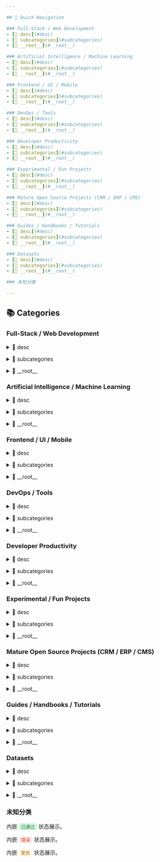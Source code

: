 ```yaml
---

## 🔗 Quick Navigation

### Full-Stack / Web Development
- [📁 desc](#desc)
- [📁 subcategories](#subcategories)
- [📁 __root__](#__root__)

### Artificial Intelligence / Machine Learning
- [📁 desc](#desc)
- [📁 subcategories](#subcategories)
- [📁 __root__](#__root__)

### Frontend / UI / Mobile
- [📁 desc](#desc)
- [📁 subcategories](#subcategories)
- [📁 __root__](#__root__)

### DevOps / Tools
- [📁 desc](#desc)
- [📁 subcategories](#subcategories)
- [📁 __root__](#__root__)

### Developer Productivity
- [📁 desc](#desc)
- [📁 subcategories](#subcategories)
- [📁 __root__](#__root__)

### Experimental / Fun Projects
- [📁 desc](#desc)
- [📁 subcategories](#subcategories)
- [📁 __root__](#__root__)

### Mature Open Source Projects (CRM / ERP / CMS)
- [📁 desc](#desc)
- [📁 subcategories](#subcategories)
- [📁 __root__](#__root__)

### Guides / Handbooks / Tutorials
- [📁 desc](#desc)
- [📁 subcategories](#subcategories)
- [📁 __root__](#__root__)

### Datasets
- [📁 desc](#desc)
- [📁 subcategories](#subcategories)
- [📁 __root__](#__root__)

### 未知分类

---
```


## 📚 Categories

### Full-Stack / Web Development

<a name="desc"></a>
<details>
  <summary>📁 desc</summary>

</details>

<a name="subcategories"></a>
<details>
  <summary>📁 subcategories</summary>

</details>

<a name="__root__"></a>
<details>
  <summary>📁 __root__</summary>

  - [puter](https://github.com/HeyPuter/puter) – 🌐 The Internet OS! Free, Open-Source, and Self-Hostable.
  - [sst](https://github.com/sst/sst) – Build full-stack apps on your own infrastructure.
  - [go-ldap-admin](https://github.com/opsre/go-ldap-admin) – 🌉 基于Go+Vue实现的openLDAP后台管理项目
  - [alist](https://github.com/AlistGo/alist) – 🗂️A file list/WebDAV program that supports multiple storages, powered by Gin and Solidjs. / 一个支持多存储的文件列表/WebDAV程序，使用 Gin 和 Solidjs。
  - [apollo](https://github.com/apolloconfig/apollo) – Apollo is a reliable configuration management system suitable for microservice configuration management scenarios.
  - [whoosh](https://github.com/whoosh-community/whoosh) – Whoosh is a fast, featureful full-text indexing and searching library implemented in pure Python.
  - [BTorrent](https://github.com/DiegoRBaquero/BTorrent) – :globe_with_meridians: Fully-featured WebTorrent Client
  - [webvm](https://github.com/leaningtech/webvm) – Virtual Machine for the Web
</details>


### Artificial Intelligence / Machine Learning

<a name="desc"></a>
<details>
  <summary>📁 desc</summary>

</details>

<a name="subcategories"></a>
<details>
  <summary>📁 subcategories</summary>

</details>

<a name="__root__"></a>
<details>
  <summary>📁 __root__</summary>

  - [BMAD-METHOD](https://github.com/bmadcode/BMAD-METHOD) – Breakthrough Method for Agile Ai Driven Development
  - [taichi](https://github.com/taichi-dev/taichi) – Productive, portable, and performant GPU programming in Python.
  - [evo2](https://github.com/ArcInstitute/evo2) – Genome modeling and design across all domains of life
</details>


### Frontend / UI / Mobile

<a name="desc"></a>
<details>
  <summary>📁 desc</summary>

</details>

<a name="subcategories"></a>
<details>
  <summary>📁 subcategories</summary>

</details>

<a name="__root__"></a>
<details>
  <summary>📁 __root__</summary>

  - [rtf.js](https://github.com/tbluemel/rtf.js) – Render RTF documents in HTML.
  - [fledger](https://github.com/ineiti/fledger) – Fair Fun Fast Ledger in the browser - starting with the network using WebRTC data.
  - [makepad](https://github.com/makepad/makepad) – Makepad is a creative software development platform for Rust that compiles to wasm/webGL, osx/metal, windows/dx11 linux/opengl
  - [WinToast](https://github.com/mohabouje/WinToast) – WinToast is a lightly library written in C++ which brings a complete integration of the modern toast notifications of Windows 8 & Windows 10.  Toast notifications allows your app to inform the users about relevant information and timely events that they should see and take action upon inside your app, such as a new instant message, a new friend request, breaking news, or a calendar event.
  - [pinball](https://github.com/flutter/pinball) – Google I/O 2022 Pinball game built with Flutter and Firebase
  - [mammoth.js](https://github.com/mwilliamson/mammoth.js) – Convert Word documents (.docx files) to HTML
  - [flutter_math](https://github.com/simpleclub/flutter_math) – Fork of flutter_math addressing compatibility problems while flutter_math is not being maintained.
  - [EasySpider](https://github.com/NaiboWang/EasySpider) – A visual no-code/code-free web crawler/spider易采集：一个可视化浏览器自动化测试/数据采集/爬虫软件，可以无代码图形化的设计和执行爬虫任务。别名：ServiceWrapper面向Web应用的智能化服务封装系统。
  - [three_js](https://github.com/Knightro63/three_js) – A dart conversion of three.js.
  - [tray-item-rs](https://github.com/olback/tray-item-rs) – Multi-platform Tray Indicator
  - [slint_multi_window](https://github.com/planet0104/slint_multi_window) – Slint多窗口+Tray Icon+窗口间通信
  - [simpread](https://github.com/Kenshin/simpread) – 简悦 ( SimpRead ) - 让你瞬间进入沉浸式阅读的扩展
  - [screenshot-to-code](https://github.com/abi/screenshot-to-code) – Drop in a screenshot and convert it to clean code (HTML/Tailwind/React/Vue)
  - [rinf](https://github.com/cunarist/rinf) – Rust for native business logic, Flutter for flexible and beautiful GUI
  - [win12](https://github.com/tjy-gitnub/win12) – Windows 12 网页版，在线体验 点击下面的链接在线体验
  - [Screenshot](https://github.com/wanttobeno/Screenshot) – 仿QQ截图，C++实现的截图软件Demo
  - [spotube](https://github.com/KRTirtho/spotube) – 🎧 Open source music client! Available for both desktop & mobile!
  - [Setonix](https://github.com/LinwoodDev/Setonix) – 🃏 Powerful, customizable, cross-platform, opensource table sandbox game
  - [Babylon.js](https://github.com/BabylonJS/Babylon.js) – Babylon.js is a powerful, beautiful, simple, and open game and rendering engine packed into a friendly JavaScript framework.
  - [media-kit](https://github.com/media-kit/media-kit) – A cross-platform video player & audio player for Flutter & Dart.
  - [pyglet](https://github.com/pyglet/pyglet) – pyglet is a cross-platform windowing and multimedia library for Python, for developing games and other visually rich applications.
  - [Wallpaper](https://github.com/NoisyWinds/Wallpaper) – html5/c++实现桌面动态壁纸 (可hover交互 )  Make wallpaper with html，like Wallpaper Engine in steam
  - [qr_code_vision](https://github.com/alesdi/qr_code_vision) – High-level and low-level functions to extract QR code data from an image for AR applications in Flutter
  - [flameshot](https://github.com/flameshot-org/flameshot) – Powerful yet simple to use screenshot software :desktop_computer: :camera_flash:
  - [guiscrcpy](https://github.com/srevinsaju/guiscrcpy) – A full fledged GUI integration for the award winning open-source android screen mirroring system -- scrcpy located on https://github.com/genymobile/scrcpy/ by @rom1v
  - [visual_console](https://github.com/oloshe/visual_console) – A Visual Console inspired by VConsole.
  - [pyscript](https://github.com/pyscript/pyscript) – PyScript is an open source platform for Python in the browser. Try PyScript: https://pyscript.com  Examples: https://tinyurl.com/pyscript-examples  Community: https://discord.gg/HxvBtukrg2
  - [json_viewer](https://github.com/fastcode555/json_viewer) – 一个优雅的Flutter JSON查看器，支持数据展开/折叠、样式自定义，让JSON数据展示变得简单而美观。
  - [rustdesk](https://github.com/rustdesk/rustdesk) – An open-source remote desktop application designed for self-hosting, as an alternative to TeamViewer.
  - [painter](https://github.com/EP-u-NW/painter) – A simple flutter widget to paint with your fingers
  - [skia](https://github.com/google/skia) – Skia is a complete 2D graphic library for drawing Text, Geometries, and Images.
  - [screen_capturer](https://github.com/leanflutter/screen_capturer) – This plugin allows Flutter desktop apps to capture screenshots.
  - [tauri](https://github.com/tauri-apps/tauri) – Build smaller, faster, and more secure desktop and mobile applications with a web frontend.
  - [just_audio](https://github.com/ryanheise/just_audio) – Audio Player
  - [github-profile-trophy](https://github.com/ryo-ma/github-profile-trophy) – 🏆 Add dynamically generated GitHub Stat Trophies  on your readme
  - [awtk](https://github.com/zlgopen/awtk) – AWTK = Toolkit AnyWhere(a cross-platform embedded GUI)
  - [blurhash](https://github.com/woltapp/blurhash) – A very compact representation of a placeholder for an image.
  - [flowchart.js](https://github.com/adrai/flowchart.js) – Draws simple SVG flow chart diagrams from textual representation of the diagram
  - [flokk](https://github.com/gskinnerTeam/flokk) – A fresh and modern Google Contacts manager that integrates with GitHub and Twitter.
  - [x-spreadsheet](https://github.com/myliang/x-spreadsheet) – The project has been migrated to @wolf-table/table https://github.com/wolf-table/table
  - [vap](https://github.com/Tencent/vap) – VAP是企鹅电竞开发，用于播放特效动画的实现方案。具有高压缩率、硬件解码等优点。同时支持 iOS,Android,Web 平台。
  - [gsy_flutter_demo](https://github.com/CarGuo/gsy_flutter_demo) – Flutter 不同于 GSYGithubAppFlutter 完整项目，本项目将逐步完善各种 Flutter 独立例子，方便新手学习上手和小问题方案解决。  目前开始逐步补全完善，主要提供一些有用或者有趣的例子，如果你也有好例子，欢迎提交 PR 。
  - [rsted](https://github.com/anru/rsted) – [UNMAINTAINED] Online reStructuredText editor
  - [livecode](https://github.com/livecode/livecode) – LiveCode cross-platform development environment (engine)
  - [record](https://github.com/llfbandit/record) – Audio recorder from microphone to a given file path. No external dependencies, MediaRecorder is used for Android an AVAudioRecorder for iOS.
  - [hugo-preview-obsidian](https://github.com/fzdwx/hugo-preview-obsidian) – :superhero: Hugo preview in obsidian
  - [pdfrx](https://github.com/espresso3389/pdfrx) – pdfrx is yet another PDF viewer implementation that built on the top of PDFium. The plugin currently supports Android, iOS, Windows, macOS, Linux, and Web.
  - [clash-verge-rev](https://github.com/clash-verge-rev/clash-verge-rev) – A modern GUI client based on Tauri, designed to run in Windows, macOS and Linux for tailored proxy experience
  - [awesome-flutter](https://github.com/Solido/awesome-flutter) – An awesome list that curates the best Flutter libraries, tools, tutorials, articles and more.
  - [arcore-android-sdk](https://github.com/google-ar/arcore-android-sdk) – ARCore SDK for Android Studio
  - [L2dPetForMac](https://github.com/LikeNeko/L2dPetForMac) – 基于electronjs的live2d桌宠项目，想在mac上养一只live2d宠物的话可以fork下来学习一下。这个项目是比较适合学习live2d的sdk与electron的一个项目。
  - [win32_gui](https://github.com/gmpassos/win32_gui) – Win32 API GUI in Object-Oriented style with some helpers. Uses package `win32` and `dart:ffi`.
</details>


### DevOps / Tools

<a name="desc"></a>
<details>
  <summary>📁 desc</summary>

</details>

<a name="subcategories"></a>
<details>
  <summary>📁 subcategories</summary>

</details>

<a name="__root__"></a>
<details>
  <summary>📁 __root__</summary>

  - [baiduyun](https://github.com/syhyz1990/baiduyun) – 油猴脚本 - 一个免费开源的网盘下载助手
  - [traefik](https://github.com/traefik/traefik) – The Cloud Native Application Proxy
  - [gpu.cpp](https://github.com/AnswerDotAI/gpu.cpp) – A lightweight library for portable low-level GPU computation using WebGPU.
  - [burst](https://github.com/fzdwx/burst) – Expose ports to the server quickly
  - [sentry](https://github.com/getsentry/sentry) – Developer-first error tracking and performance monitoring
  - [uv](https://github.com/astral-sh/uv) – An extremely fast Python package and project manager, written in Rust.
  - [github1s](https://github.com/conwnet/github1s) – One second to read GitHub code with VS Code.
  - [mediamtx](https://github.com/bluenviron/mediamtx) – Ready-to-use SRT / WebRTC / RTSP / RTMP / LL-HLS media server and media proxy that allows to read, publish, proxy, record and playback video and audio streams.
  - [inotify-rs](https://github.com/hannobraun/inotify-rs) – Idiomatic inotify wrapper for the Rust programming language
  - [rewind](https://github.com/mcmah309/rewind) – rewind is a logging tool that enables you to record any data, with full customization of what is captured and the appearance of your logs at every logging level.
  - [run-on-arch-action](https://github.com/uraimo/run-on-arch-action) – A Github Action that executes jobs/commands on non-x86 cpu architectures (ARMv6, ARMv7, aarch64, s390x, ppc64le, riscv64) via QEMU
  - [worker_manager](https://github.com/dsrenesanse/worker_manager) – Effective cpu intensive function scheduling across isolates, true canceling capability
  - [tabula-java](https://github.com/tabulapdf/tabula-java) – Extract tables from PDF files
  - [nvml-wrapper](https://github.com/rust-nvml/nvml-wrapper) – Safe Rust wrapper for the NVIDIA Management Library
  - [act](https://github.com/nektos/act) – Run your GitHub Actions locally 🚀
  - [FGOAssetsModifyTool](https://github.com/hexstr/FGOAssetsModifyTool) – Fate/GO资源解密工具
  - [OpenGFW](https://github.com/apernet/OpenGFW) – OpenGFW is a flexible, easy-to-use, open source implementation of GFW (Great Firewall of China) on Linux
  - [raddebugger](https://github.com/EpicGamesExt/raddebugger) – A native, user-mode, multi-process, graphical debugger.
  - [tiger](https://github.com/agersant/tiger) – Tiger is a visual tool to author game spritesheets and their metadata.
  - [all-in-one](https://github.com/nextcloud/all-in-one) – 📦 The official Nextcloud installation method. Provides easy deployment and maintenance with most features included in this one Nextcloud instance.
  - [java-diff-utils](https://github.com/java-diff-utils/java-diff-utils) – Diff Utils library is an OpenSource library for performing the comparison / diff operations between texts or some kind of data: computing diffs, applying patches, generating unified diffs or parsing them, generating diff output for easy future displaying (like side-by-side view) and so on.
  - [kata-containers](https://github.com/kata-containers/kata-containers) – Kata Containers is an open source project and community working to build a standard implementation of lightweight Virtual Machines (VMs) that feel and perform like containers, but provide the workload isolation and security advantages of VMs. https://katacontainers.io/
  - [container](https://github.com/apple/container) – A tool for creating and running Linux containers using lightweight virtual machines on a Mac. It is written in Swift, and optimized for Apple silicon.
  - [netbird](https://github.com/netbirdio/netbird) – Connect your devices into a secure WireGuard®-based overlay network with SSO, MFA and granular access controls.
  - [clipboard-win](https://github.com/DoumanAsh/clipboard-win) – Rust win clipboard utilities
  - [v2rayN](https://github.com/2dust/v2rayN) – A GUI client for Windows, Linux and macOS, support Xray and sing-box and others
  - [dirscan](https://github.com/orf/dirscan) – A high performance tool for summarizing large directories or drives
  - [minio-rs](https://github.com/ulagbulag/minio-rs) – MinIO Rust SDK for Amazon S3 Compatible Cloud Storage
  - [FileCentipede](https://github.com/filecxx/FileCentipede) – Cross-platform internet upload/download manager for HTTP(S), FTP(S), SSH, magnet-link, BitTorrent, m3u8, ed2k, and online videos.  WebDAV client, FTP client, SSH client.
  - [grype](https://github.com/anchore/grype) – A vulnerability scanner for container images and filesystems
  - [dapr](https://github.com/dapr/dapr) – Dapr is a portable runtime for building distributed applications across cloud and edge, combining event-driven architecture with workflow orchestration.
  - [frp](https://github.com/fatedier/frp) – A fast reverse proxy to help you expose a local server behind a NAT or firewall to the internet.
  - [winreg-rs](https://github.com/gentoo90/winreg-rs) – Rust bindings to MS Windows Registry API
  - [RustScan](https://github.com/bee-san/RustScan) – 🤖 The Modern Port Scanner 🤖
  - [wslg](https://github.com/microsoft/wslg) – Enabling the Windows Subsystem for Linux to include support for Wayland and X server related scenarios
  - [ArchiveBox](https://github.com/ArchiveBox/ArchiveBox) – 🗃 Open source self-hosted web archiving. Takes URLs/browser history/bookmarks/Pocket/Pinboard/etc., saves HTML, JS, PDFs, media, and more...
  - [restic](https://github.com/restic/restic) – Fast, secure, efficient backup program
  - [backup](https://github.com/backup/backup) – Easy full stack backup operations on UNIX-like systems.
  - [rusty-s3](https://github.com/paolobarbolini/rusty-s3) – Simple pure Rust AWS S3 Client following a Sans-IO approach
  - [XmlDiff](https://github.com/acforu/XmlDiff) – xml diff tool based on data instead of text
  - [DMFO](https://github.com/lcnittl/DMFO) – Diff and Merge for Office
  - [vcpkg](https://github.com/microsoft/vcpkg) – C++ Library Manager for Windows, Linux, and MacOS
  - [diff-pdf](https://github.com/vslavik/diff-pdf) – A simple tool for visually comparing two PDF files
  - [clap](https://github.com/clap-rs/clap) – A full featured, fast Command Line Argument Parser for Rust
  - [Auto_Bangumi](https://github.com/EstrellaXD/Auto_Bangumi) – AutoBangumi - 全自动追番工具
  - [volatility](https://github.com/volatilityfoundation/volatility) – An advanced memory forensics framework
  - [NoScreenCap](https://github.com/ysc3839/NoScreenCap) – Disable screen capture for any window in Windows.
  - [AntiScreenshot](https://github.com/uniminio/AntiScreenshot) – 基于Detours开发的Hook程序，用于禁止屏幕截图
  - [EverythingToolbar](https://github.com/srwi/EverythingToolbar) – Everything integration for the Windows taskbar.
  - [dperf](https://github.com/baidu/dperf) – dperf is a 100Gbps network load tester.
  - [dlna-python](https://github.com/suconghou/dlna-python) – simple dlna client & server in pure python
  - [gogs](https://github.com/gogs/gogs) – Gogs is a painless self-hosted Git service
  - [codex](https://github.com/openai/codex) – Lightweight coding agent that runs in your terminal
  - [docker-baseimage-kasmvnc](https://github.com/linuxserver/docker-baseimage-kasmvnc) – Base Images for remote web based Linux desktops using KasmVNC for many popular distros.
  - [rclone](https://github.com/rclone/rclone) – "rsync for cloud storage" - Google Drive, S3, Dropbox, Backblaze B2, One Drive, Swift, Hubic, Wasabi, Google Cloud Storage, Azure Blob, Azure Files, Yandex Files
  - [bloop](https://github.com/BloopAI/bloop) – bloop is a fast code search engine written in Rust.
  - [SingleFile](https://github.com/gildas-lormeau/SingleFile) – Web Extension for saving a faithful copy of a complete web page in a single HTML file
  - [ripgrep](https://github.com/BurntSushi/ripgrep) – ripgrep recursively searches directories for a regex pattern while respecting your gitignore
  - [emerge](https://github.com/glato/emerge) – Emerge is a browser-based interactive codebase and dependency visualization tool for many different programming languages. It supports some basic code quality and graph metrics and provides a simple and intuitive way to explore and analyze a codebase by using graph structures.
  - [notify](https://github.com/notify-rs/notify) – 🔭 Cross-platform filesystem notification library for Rust.
  - [pdfplumber](https://github.com/jsvine/pdfplumber) – Plumb a PDF for detailed information about each char, rectangle, line, et cetera — and easily extract text and tables.
  - [ripgrep-all](https://github.com/phiresky/ripgrep-all) – rga: ripgrep, but also search in PDFs, E-Books, Office documents, zip, tar.gz, etc.
  - [pdfium-render](https://github.com/ajrcarey/pdfium-render) – A high-level idiomatic Rust wrapper around Pdfium, the C++ PDF library used by the Google Chromium project.
  - [pkgx](https://github.com/pkgxdev/pkgx) – Run Anything
  - [bingrep](https://github.com/m4b/bingrep) – like ~~grep~~ UBER, but for binaries
  - [infer](https://github.com/bojand/infer) – Small crate to infer file and MIME type by checking the magic number signature
  - [carbonyl](https://github.com/fathyb/carbonyl) – Chromium running inside your terminal
  - [pelican](https://github.com/getpelican/pelican) – Static site generator that supports Markdown and reST syntax. Powered by Python.
  - [downkyi](https://github.com/leiurayer/downkyi) – 哔哩下载姬downkyi，哔哩哔哩网站视频下载工具，支持批量下载，支持8K、HDR、杜比视界，提供工具箱（音视频提取、去水印等）。
  - [ghz](https://github.com/bojand/ghz) – Simple gRPC benchmarking and load testing tool
  - [bloomrpc](https://github.com/bloomrpc/bloomrpc) – Former GUI client for gRPC services. No longer maintained.
  - [napi-rs](https://github.com/napi-rs/napi-rs) – A framework for building compiled Node.js add-ons in Rust via Node-API
  - [rust-vfs](https://github.com/manuel-woelker/rust-vfs) – A virtual filesystem for Rust
  - [pkg](https://github.com/vercel/pkg) – Package your Node.js project into an executable
  - [pyfilesystem2](https://github.com/PyFilesystem/pyfilesystem2) – Python's Filesystem abstraction layer
  - [Bottles](https://github.com/bottlesdevs/Bottles) – Run Windows software and games on Linux
  - [imgkit](https://github.com/jarrekk/imgkit) – 🌁 Wkhtmltoimage python wrapper to convert HTML to image
  - [cilium](https://github.com/cilium/cilium) – eBPF-based Networking, Security, and Observability
  - [minio](https://github.com/minio/minio) – MinIO is a high-performance, S3 compatible object store, open sourced under GNU AGPLv3 license.
  - [delta](https://github.com/dandavison/delta) – A syntax-highlighting pager for git, diff, grep, and blame output
  - [aliyundrive-webdav](https://github.com/messense/aliyundrive-webdav) – 阿里云盘 WebDAV 服务
  - [ImHex](https://github.com/WerWolv/ImHex) – 🔍 A Hex Editor for Reverse Engineers, Programmers and people who value their retinas when working at 3 AM.
  - [github-repo-stats](https://github.com/jgehrcke/github-repo-stats) – GitHub Action for advanced repository traffic analysis and reporting
  - [age](https://github.com/FiloSottile/age) – A simple, modern and secure encryption tool (and Go library) with small explicit keys, no config options, and UNIX-style composability.
  - [qtAutoUpdateApp](https://github.com/duolabmeng6/qtAutoUpdateApp) – Automatically update the framework of pinstaller application in qt python automatic update software
  - [pyinstaller](https://github.com/pyinstaller/pyinstaller) – Freeze (package) Python programs into stand-alone executables
  - [squirrel-flutter](https://github.com/anaisbetts/squirrel-flutter) – Build installers for your Flutter applications with Squirrel
  - [insomnia](https://github.com/Kong/insomnia) – The open-source, cross-platform API client for GraphQL, REST, WebSockets, SSE and gRPC. With Cloud, Local and Git storage.
  - [reFlutter](https://github.com/Impact-I/reFlutter) – Flutter Reverse Engineering Framework
  - [spacedrive](https://github.com/spacedriveapp/spacedrive) – Spacedrive is an open source cross-platform file explorer, powered by a virtual distributed filesystem written in Rust.
  - [xg2xg](https://github.com/jhuangtw/xg2xg) – by ex-googlers, for ex-googlers - a lookup table of similar tech & services
  - [vscodium](https://github.com/VSCodium/vscodium) – binary releases of VS Code without MS branding/telemetry/licensing
  - [containerd](https://github.com/containerd/containerd) – An open and reliable container runtime
  - [shadowsocks-rust](https://github.com/shadowsocks/shadowsocks-rust) – A Rust port of shadowsocks
  - [opencost](https://github.com/opencost/opencost) – Cost monitoring for Kubernetes workloads and cloud costs
  - [infracost](https://github.com/infracost/infracost) – Cloud cost estimates for Terraform in pull requests💰📉 Shift FinOps Left!
  - [openops](https://github.com/openops-cloud/openops) – The batteries-included, No-Code FinOps automation platform, with the AI you trust.
  - [searxng](https://github.com/searxng/searxng) – SearXNG is a free internet metasearch engine which aggregates results from various search services and databases. Users are neither tracked nor profiled.
  - [Search-Engines-Scraper](https://github.com/tasos-py/Search-Engines-Scraper) – Search google, bing, yahoo, and other search engines with python
  - [xpipe](https://github.com/xpipe-io/xpipe) – Access your entire server infrastructure from your local desktop
  - [mitmproxy_rs](https://github.com/mitmproxy/mitmproxy_rs) – The Rust bits in mitmproxy. 🦀
  - [playwright-python](https://github.com/microsoft/playwright-python) – Python version of the Playwright testing and automation library.
  - [playwright](https://github.com/microsoft/playwright) – Playwright is a framework for Web Testing and Automation. It allows testing Chromium, Firefox and WebKit with a single API.
  - [karate](https://github.com/karatelabs/karate) – Test Automation Made Simple
  - [atom](https://github.com/atom/atom) – :atom: The hackable text editor
  - [brotli](https://github.com/google/brotli) – Brotli compression format
  - [k6](https://github.com/grafana/k6) – A modern load testing tool, using Go and JavaScript
  - [q5Go](https://github.com/bernds/q5Go) – A tool for Go players: SGF editor, analysis tool, game database and pattern search tool, IGS client
  - [RedisFish](https://github.com/hunter-ji/RedisFish) – 🌈A convenient, cross-platform, and content-focused redis GUI client. Maybe you will like it.
  - [gitea](https://github.com/go-gitea/gitea) – Git with a cup of tea! Painless self-hosted all-in-one software development service, including Git hosting, code review, team collaboration, package registry and CI/CD
  - [gitignore](https://github.com/github/gitignore) – A collection of useful .gitignore templates
  - [cli](https://github.com/httpie/cli) – 🥧 HTTPie CLI  — modern, user-friendly command-line HTTP client for the API era. JSON support, colors, sessions, downloads, plugins & more.
  - [openapi-generator](https://github.com/OpenAPITools/openapi-generator) – OpenAPI Generator allows generation of API client libraries (SDK generation), server stubs, documentation and configuration automatically given an OpenAPI Spec (v2, v3)
  - [docker-dlib](https://github.com/cameronmaske/docker-dlib) – Docker container with python 2.7 and dlib (python)
  - [PDFPatcher](https://github.com/wmjordan/PDFPatcher) – PDF补丁丁——PDF工具箱，可以编辑书签、剪裁旋转页面、解除限制、提取或合并文档，探查文档结构，提取图片、转成图片等等
  - [tabby](https://github.com/Eugeny/tabby) – A terminal for a more modern age
  - [go-docker](https://github.com/pibigstar/go-docker) – 用go写一个docker
  - [automate-home](https://github.com/majamassarini/automate-home) – Yet another python home automation (iot) project. Because a smart light is more than just on or off.
  - [mitmproxy](https://github.com/mitmproxy/mitmproxy) – An interactive TLS-capable intercepting HTTP proxy for penetration testers and software developers.
  - [winutils](https://github.com/steveloughran/winutils) – Windows binaries for Hadoop versions (built from the git commit ID used for the ASF relase)
  - [bashplotlib](https://github.com/glamp/bashplotlib) – plotting in the terminal
  - [keyboard](https://github.com/boppreh/keyboard) – Hook and simulate global keyboard events on Windows and Linux.
  - [mouse](https://github.com/boppreh/mouse) – Hook and simulate global mouse events in pure Python
  - [gitbutler](https://github.com/gitbutlerapp/gitbutler) – The GitButler version control client, backed by Git, powered by Tauri/Rust/Svelte
  - [mika](https://github.com/fzdwx/mika) – Extract text from files
  - [create-dmg](https://github.com/create-dmg/create-dmg) – A shell script to build fancy DMGs
  - [HttpRunnerManager](https://github.com/httprunner/HttpRunnerManager) – 基于 HttpRunner 的 Web 测试平台，已停止维护。
  - [api_automation_test](https://github.com/githublitao/api_automation_test) – 接口自动化测试平台（老平台移步master_old分支）
  - [reviewboard](https://github.com/reviewboard/reviewboard) – An extensible and friendly code review tool for projects and companies of all sizes.
  - [deepops](https://github.com/deepops-ai/deepops) – Observe any stack, any service and any data,  using any UI components you prefer, never missing any X factors and resolve them before they become real problems.
  - [watchdog](https://github.com/gorakhargosh/watchdog) – Python library and shell utilities to monitor filesystem events.
  - [koro1FileHeader](https://github.com/OBKoro1/koro1FileHeader) – VSCode插件：自动生成，自动更新VSCode文件头部注释, 自动生成函数注释并支持提取函数参数，支持所有主流语言，文档齐全，使用简单，配置灵活方便，持续维护多年。
  - [graphviz](https://github.com/xflr6/graphviz) – Simple Python interface for Graphviz
  - [pycallgraph](https://github.com/gak/pycallgraph) – pycallgraph is a Python module that creates call graphs for Python programs.
  - [cx_Freeze](https://github.com/marcelotduarte/cx_Freeze) – Creates standalone executables from Python scripts with the same performance as the original script. It is cross-platform and should work on any platform that Python runs on.
  - [pytest](https://github.com/pytest-dev/pytest) – The pytest framework makes it easy to write small tests, yet scales to support complex functional testing
  - [github-readme-stats](https://github.com/anuraghazra/github-readme-stats) – :zap: Dynamically generated stats for your github readmes
  - [nightingale](https://github.com/ccfos/nightingale) – Nightingale for monitoring and alerting, just as Grafana for visualization.
  - [ann-benchmarks](https://github.com/erikbern/ann-benchmarks) – Benchmarks of approximate nearest neighbor libraries in Python
  - [howdoi](https://github.com/gleitz/howdoi) – instant coding answers via the command line
  - [gopeed-extension-baiduwp](https://github.com/monkeyWie/gopeed-extension-baiduwp) – Gopeed 百度网盘下载扩展。
  - [web-check](https://github.com/Lissy93/web-check) – 🕵️‍♂️ All-in-one OSINT tool for analysing any website
  - [peanut.dart](https://github.com/kevmoo/peanut.dart) – Easily build and deploy your Dart web app to GitHub pages
  - [kyanos](https://github.com/hengyoush/kyanos) – Kyanos is a networking analysis tool using eBPF. It can visualize the time packets spend in the kernel, capture requests/responses, makes troubleshooting more efficient.
  - [qemu](https://github.com/qemu/qemu) – Official QEMU mirror. Please see https://www.qemu.org/contribute/ for how to submit changes to QEMU. Pull Requests are ignored. Please only use release tarballs from the QEMU website.
  - [windows](https://github.com/dockur/windows) – Windows inside a Docker container.
  - [hyperlight](https://github.com/hyperlight-dev/hyperlight) – Hyperlight is a lightweight Virtual Machine Manager (VMM) designed to be embedded within applications. It enables safe execution of untrusted code within micro virtual machines with very low latency and minimal overhead.
  - [BqLog](https://github.com/Tencent/BqLog) – Maybe the world's fastest logging library, originating from the client of the top mobile game Honor of Kings, is lightweight, works on PC, mobile, and servers, supports C#, Java, and C++, and is well adapted to Unity and Unreal engines. 可能是全球最快的日志库，源自最成功的手游之一《王者荣耀》客户端，轻量级，适用于PC、移动设备和服务器，支持C#、Java、C++，并对Unity、Unreal引擎做了良好适配。
  - [nifi](https://github.com/apache/nifi) – Apache NiFi
  - [Pake](https://github.com/tw93/Pake) – 🤱🏻 Turn any webpage into a desktop app with Rust.  🤱🏻 利用 Rust 轻松构建轻量级多端桌面应用
</details>


### Developer Productivity

<a name="desc"></a>
<details>
  <summary>📁 desc</summary>

</details>

<a name="subcategories"></a>
<details>
  <summary>📁 subcategories</summary>

</details>

<a name="__root__"></a>
<details>
  <summary>📁 __root__</summary>

  - [helix](https://github.com/helix-editor/helix) – A post-modern modal text editor.
  - [apidash](https://github.com/foss42/apidash) – API Dash is a beautiful AI-powered open-source cross-platform (Desktop & Mobile) API Client built using Flutter which can help you easily create & customize your HTTP & GraphQL API requests, visually inspect responses and generate API integration code. A lightweight alternative to postman/insomnia.
  - [it-tools](https://github.com/CorentinTh/it-tools) – Collection of handy online tools for developers, with great UX.
  - [font-toolkit](https://github.com/alibaba/font-toolkit) – A Rust 🦀️ font loading, positioning and rendering toolkit
  - [dartbook](https://github.com/lindeer/dartbook) – A dart implementation of gitbook
  - [zed](https://github.com/zed-industries/zed) – Code at the speed of thought – Zed is a high-performance, multiplayer code editor from the creators of Atom and Tree-sitter.
  - [diff.rs](https://github.com/utkarshkukreti/diff.rs) – An LCS based slice and string diffing implementation.
  - [y-crdt](https://github.com/y-crdt/y-crdt) – Rust port of Yjs
  - [memory_profiler](https://github.com/pythonprofilers/memory_profiler) – Monitor Memory usage of Python code
  - [pandoc](https://github.com/jgm/pandoc) – Universal markup converter
  - [pypdf](https://github.com/py-pdf/pypdf) – A pure-python PDF library capable of splitting, merging, cropping, and transforming the pages of PDF files
  - [SimpleOfficeReader](https://github.com/mayswind/SimpleOfficeReader) – A simple office file reader can extract content and summary information from .doc,.docx,.ppt,.pptx files without Microsoft Office or interop.
  - [d2](https://github.com/terrastruct/d2) – D2 is a modern diagram scripting language that turns text to diagrams.
  - [kanal](https://github.com/fereidani/kanal) – The fast sync and async channel that Rust deserves
  - [wasm](https://github.com/dart-archive/wasm) – Utilities for loading and running WASM modules from Dart code
  - [lsbasi](https://github.com/rspivak/lsbasi) – Let's Build A Simple Interpreter
  - [brat](https://github.com/nlplab/brat) – brat rapid annotation tool (brat) - for all your textual annotation needs
  - [liteide](https://github.com/visualfc/liteide) – LiteIDE is a simple, open source, cross-platform Go IDE.
  - [Wechatsync](https://github.com/wechatsync/Wechatsync) – 一键同步文章到多个内容平台，支持今日头条、WordPress、知乎、简书、掘金、CSDN、typecho各大平台，一次发布，多平台同步发布。解放个人生产力
  - [goreportcard](https://github.com/gojp/goreportcard) – A report card for your Go application
  - [dio_http](https://github.com/dart-tools/dio_http) – A powerful Http client for Dart, which supports Interceptors, FormData, Request Cancellation, File Downloading, Timeout etc.
  - [markdown2pdf](https://github.com/theiskaa/markdown2pdf) – Convert markdown to pdf (a md to pdf transpiler)
  - [docx-rs](https://github.com/bokuweb/docx-rs) – :memo:  A .docx file writer with Rust/WebAssembly.
  - [comrak](https://github.com/kivikakk/comrak) – CommonMark + GFM compatible Markdown parser and renderer
  - [rustlings](https://github.com/rust-lang/rustlings) – :crab: Small exercises to get you used to reading and writing Rust code!
  - [heartrate](https://github.com/alexmojaki/heartrate) – Simple real time visualisation of the execution of a Python program.
  - [pycasbin](https://github.com/casbin/pycasbin) – An authorization library that supports access control models like ACL, RBAC, ABAC in Python
  - [autocomplete](https://github.com/withfig/autocomplete) – IDE-style autocomplete for your existing terminal & shell
  - [Gooey](https://github.com/chriskiehl/Gooey) – Turn (almost) any Python command line program into a full GUI application with one line
  - [flutter-in-action](https://github.com/flutterchina/flutter-in-action) – 《Flutter实战》书稿。第二版书稿已上传，请移步新Repo。
  - [ohmyzsh](https://github.com/ohmyzsh/ohmyzsh) – 🙃   A delightful community-driven (with 2,400+ contributors) framework for managing your zsh configuration. Includes 300+ optional plugins (rails, git, macOS, hub, docker, homebrew, node, php, python, etc), 140+ themes to spice up your morning, and an auto-update tool that makes it easy to keep up with the latest updates from the community.
  - [ruff](https://github.com/astral-sh/ruff) – An extremely fast Python linter and code formatter, written in Rust.
</details>


### Experimental / Fun Projects

<a name="desc"></a>
<details>
  <summary>📁 desc</summary>

</details>

<a name="subcategories"></a>
<details>
  <summary>📁 subcategories</summary>

</details>

<a name="__root__"></a>
<details>
  <summary>📁 __root__</summary>

  - [thanos_snap_effect](https://github.com/ArkhipenkaPiotr/thanos_snap_effect) – No description.
  - [Digital](https://github.com/hneemann/Digital) – A digital logic designer and circuit simulator.
  - [pokered](https://github.com/pret/pokered) – Disassembly of Pokémon Red/Blue
  - [macros](https://github.com/millsteed/macros) – Experiments with upcoming Dart macros
  - [upiano](https://github.com/eliasdorneles/upiano) – A Piano in your terminal
  - [geometrize](https://github.com/Tw1ddle/geometrize) – :white_square_button: Geometrize is a desktop app that geometrizes images into geometric primitives
  - [jumpy](https://github.com/fishfolk/jumpy) – Tactical 2D shooter in fishy pixels style. Made with Rust-lang 🦀 and Bevy 🪶
  - [veloren](https://github.com/veloren/veloren) – [mirror of https://gitlab.com/veloren/veloren] An open world, open source voxel RPG inspired by Dwarf Fortress and Cube World. This repository is a mirror. Please submit all PRs and issues on our GitLab page.
  - [crispy-doom](https://github.com/fabiangreffrath/crispy-doom) – Crispy Doom is a limit-removing enhanced-resolution Doom source port based on Chocolate Doom.
  - [chocolate-doom](https://github.com/chocolate-doom/chocolate-doom) – Chocolate Doom is a Doom source port that is minimalist and historically accurate.
  - [SimpleNES](https://github.com/amhndu/SimpleNES) – An NES emulator in C++
  - [2048](https://github.com/anuranBarman/2048) – Famous 2048 Game in Flutter
  - [bookfx](https://github.com/lixp185/bookfx) – 模拟书籍翻页效果
  - [snk](https://github.com/Platane/snk) – 🟩⬜ Generates a snake game from a github user contributions graph and output a screen capture as animated svg or gif
  - [holobooth](https://github.com/flutter/holobooth) – Jump into a new reality to bring Dash and Sparky to life!
  - [HiveWE](https://github.com/stijnherfst/HiveWE) – A Warcraft III world editor.
  - [china-ex](https://github.com/itorr/china-ex) – 🇨🇳「中国制霸生成器」中国三十四省份制霸标记工具
  - [relationship](https://github.com/mumuy/relationship) – 中国亲戚关系计算器 - 家庭称谓/亲戚称呼/称呼计算/辈分计算/亲戚关系算法/親戚稱呼計算機_Chinese kinship system.
  - [HelloGitHub](https://github.com/521xueweihan/HelloGitHub) – :octocat: 分享 GitHub 上有趣、入门级的开源项目。Share interesting, entry-level open source projects on GitHub.
  - [carbon-lang](https://github.com/carbon-language/carbon-lang) – Carbon Language's main repository: documents, design, implementation, and related tools. (NOTE: Carbon Language is experimental; see README)
  - [bevy](https://github.com/bevyengine/bevy) – A refreshingly simple data-driven game engine built in Rust
  - [rhubarb-lip-sync](https://github.com/DanielSWolf/rhubarb-lip-sync) – Rhubarb Lip Sync is a command-line tool that automatically creates 2D mouth animation from voice recordings. You can use it for characters in computer games, in animated cartoons, or in any other project that requires animating mouths based on existing recordings.
  - [pyxel](https://github.com/kitao/pyxel) – A retro game engine for Python
  - [pygame](https://github.com/pygame/pygame) – 🐍🎮 pygame (the library) is a Free and Open Source python programming language library for making multimedia applications like games built on top of the excellent SDL library. C, Python, Native, OpenGL.
  - [ascii-image-converter](https://github.com/TheZoraiz/ascii-image-converter) – A cross-platform command-line tool to convert images into ascii art and print them on the console. Now supports braille art!
  - [makehuman](https://github.com/makehumancommunity/makehuman) – This is the main repository for the MakeHuman application as such.
  - [CnC_Generals_Zero_Hour](https://github.com/electronicarts/CnC_Generals_Zero_Hour) – Command and Conquer: Generals - Zero Hour
  - [MINI_LLM](https://github.com/jiahe7ay/MINI_LLM) – This is a repository used by individuals to experiment and reproduce the pre-training process of LLM.
  - [Stockfish](https://github.com/official-stockfish/Stockfish) – A free and strong UCI chess engine
  - [flutter_vignettes](https://github.com/gskinnerTeam/flutter_vignettes) – A collection of fun Flutter experiments, created by gskinner, in partnership with Google.
  - [hatetris](https://github.com/qntm/hatetris) – Tetris which always gives you the worst piece
  - [fimage](https://github.com/dahliaOS/fimage) – Portable Fuchsia Emulator
  - [3d-game-shaders-for-beginners](https://github.com/lettier/3d-game-shaders-for-beginners) – 🎮 A step-by-step guide to implementing SSAO, depth of field, lighting, normal mapping, and more for your 3D game.
  - [ScreenToGif](https://github.com/NickeManarin/ScreenToGif) – 🎬 ScreenToGif allows you to record a selected area of your screen, edit and save it as a gif or video.
  - [ASCII-generator](https://github.com/vietnh1009/ASCII-generator) – ASCII generator (image to text, image to image, video to video)
</details>


### Mature Open Source Projects (CRM / ERP / CMS)

<a name="desc"></a>
<details>
  <summary>📁 desc</summary>

</details>

<a name="subcategories"></a>
<details>
  <summary>📁 subcategories</summary>

</details>

<a name="__root__"></a>
<details>
  <summary>📁 __root__</summary>

  - [superset](https://github.com/apache/superset) – Apache Superset is a Data Visualization and Data Exploration Platform
  - [Activiti](https://github.com/Activiti/Activiti) – Activiti is a light-weight workflow and Business Process Management (BPM) Platform targeted at business people, developers and system admins. Its core is a super-fast and rock-solid BPMN 2 process engine for Java. It's open-source and distributed under the Apache license. Activiti runs in any Java application, on a server, on a cluster or in the cloud. It integrates perfectly with Spring, it is extremely lightweight and based on simple concepts.
  - [casdoor](https://github.com/casdoor/casdoor) – An open-source UI-first Identity and Access Management (IAM) / Single-Sign-On (SSO) platform with web UI supporting OAuth 2.0, OIDC, SAML, CAS, LDAP, SCIM, WebAuthn, TOTP, MFA, Face ID, RADIUS, Google Workspace, Active Directory and Kerberos
  - [dataease](https://github.com/dataease/dataease) – 🔥 人人可用的开源 BI 工具，数据可视化神器。An open-source BI tool alternative to Tableau.
</details>


### Guides / Handbooks / Tutorials

<a name="desc"></a>
<details>
  <summary>📁 desc</summary>

</details>

<a name="subcategories"></a>
<details>
  <summary>📁 subcategories</summary>

</details>

<a name="__root__"></a>
<details>
  <summary>📁 __root__</summary>

  - [just-the-docs](https://github.com/just-the-docs/just-the-docs) – A modern, high customizable, responsive Jekyll theme for documentation with built-in search.
  - [langchain-tutorials](https://github.com/gkamradt/langchain-tutorials) – Overview and tutorial of the LangChain Library
  - [tech-interview-handbook](https://github.com/yangshun/tech-interview-handbook) – 💯 Curated coding interview preparation materials for busy software engineers
  - [Startup-CTO-Handbook](https://github.com/ZachGoldberg/Startup-CTO-Handbook) – The Startup CTO's Handbook, a book covering leadership, management and technical topics for leaders of software engineering teams
  - [build-lua-in-rust](https://github.com/WuBingzheng/build-lua-in-rust) – 《用Rust实现Lua解释器》 / _Build a Lua Interpreter in Rust_
  - [rust-course](https://github.com/sunface/rust-course) – “连续八年成为全世界最受喜爱的语言，无 GC 也无需手动内存管理、极高的性能和安全性、过程/OO/函数式编程、优秀的包管理、JS 未来基石" — 工作之余的第二语言来试试 Rust 吧。本书拥有全面且深入的讲解、生动贴切的示例、德芙般丝滑的内容，这可能是目前最用心的 Rust 中文学习教程 / Book
  - [tutorial_coach_mark](https://github.com/RafaelBarbosatec/tutorial_coach_mark) – TutorialCoachMark
  - [build-web-application-with-golang](https://github.com/astaxie/build-web-application-with-golang) – A golang ebook intro how to build a web with golang
  - [weekly](https://github.com/ruanyf/weekly) – 科技爱好者周刊，每周五发布
  - [freeCodeCamp](https://github.com/freeCodeCamp/freeCodeCamp) – freeCodeCamp.org's open-source codebase and curriculum. Learn math, programming, and computer science for free.
  - [HowToLiveLonger](https://github.com/geekan/HowToLiveLonger) – 程序员延寿指南 | A programmer's guide to live longer
  - [HowToCook](https://github.com/Anduin2017/HowToCook) – 程序员在家做饭方法指南。Programmer's guide about how to cook at home (Simplified Chinese only).
  - [book-text-to-speech](https://github.com/cnlinxi/book-text-to-speech) – A book about Text-to-Speech (TTS) in Chinese.
  - [llvm-guide-zh](https://github.com/zy445566/llvm-guide-zh) – User Guides For those new to the LLVM system.(LLVM系统的新用户指南,中文翻译版)
  - [docusaurus](https://github.com/facebook/docusaurus) – Easy to maintain open source documentation websites.
  - [pytorch-handbook](https://github.com/zergtant/pytorch-handbook) – pytorch handbook是一本开源的书籍，目标是帮助那些希望和使用PyTorch进行深度学习开发和研究的朋友快速入门，其中包含的Pytorch教程全部通过测试保证可以成功运行
  - [electron-cn-docs](https://github.com/amhoho/electron-cn-docs) – Electron中文文档! 精心翻译,完美排版,实时同步更新!, 最后同步:2017-05-23(个人比较忙,本项目已经不再维护了)
  - [free-programming-books](https://github.com/EbookFoundation/free-programming-books) – :books: Freely available programming books
  - [self-llm](https://github.com/datawhalechina/self-llm) – 《开源大模型食用指南》针对中国宝宝量身打造的基于Linux环境快速微调（全参数/Lora）、部署国内外开源大模型（LLM）/多模态大模型（MLLM）教程
  - [KnowledgeGraphCourse](https://github.com/npubird/KnowledgeGraphCourse) – 东南大学《知识图谱》研究生课程
</details>


### Datasets

<a name="desc"></a>
<details>
  <summary>📁 desc</summary>

</details>

<a name="subcategories"></a>
<details>
  <summary>📁 subcategories</summary>

</details>

<a name="__root__"></a>
<details>
  <summary>📁 __root__</summary>

  - [MultiHop-RAG](https://github.com/yixuantt/MultiHop-RAG) – Repository for "MultiHop-RAG: A Dataset for Evaluating Retrieval-Augmented Generation Across Documents" (COLM 2024)
  - [KnowledgeGraphData](https://github.com/ownthink/KnowledgeGraphData) – 史上最大规模1.4亿中文知识图谱开源下载
  - [lance](https://github.com/lancedb/lance) – Modern columnar data format for ML and LLMs implemented in Rust. Convert from parquet in 2 lines of code for 100x faster random access, vector index, and data versioning. Compatible with Pandas, DuckDB, Polars, Pyarrow, and PyTorch with more integrations coming..
  - [Chinese-Annotator](https://github.com/deepwel/Chinese-Annotator) – Annotator for Chinese Text Corpus (UNDER DEVELOPMENT) 中文文本标注工具
  - [chinese-poetry](https://github.com/chinese-poetry/chinese-poetry) – The most comprehensive database of Chinese poetry 🧶最全中华古诗词数据库,  唐宋两朝近一万四千古诗人,  接近5.5万首唐诗加26万宋诗.  两宋时期1564位词人，21050首词。
  - [easy-dataset](https://github.com/ConardLi/easy-dataset) – A powerful tool for creating fine-tuning datasets for LLM
  - [diffgram](https://github.com/diffgram/diffgram) – The AI Datastore for Schemas, BLOBs, and Predictions. Use with your apps or integrate built-in Human Supervision, Data Workflow, and UI Catalog to get the most value out of your AI Data.
  - [Chinese-Word-Vectors](https://github.com/Embedding/Chinese-Word-Vectors) – 100+ Chinese Word Vectors 上百种预训练中文词向量
  - [tablib](https://github.com/jazzband/tablib) – Python Module for Tabular Datasets in XLS, CSV, JSON, YAML, &c.
  - [public-apis](https://github.com/public-apis/public-apis) – A collective list of free APIs
  - [olmocr](https://github.com/allenai/olmocr) – Toolkit for linearizing PDFs for LLM datasets/training
  - [Dialog_Corpus](https://github.com/candlewill/Dialog_Corpus) – 用于训练中英文对话系统的语料库 Datasets for Training Chatbot System
  - [Chinese-Names-Corpus](https://github.com/wainshine/Chinese-Names-Corpus) – 中文人名语料库。人名生成器。中文姓名,姓氏,名字,称呼,日本人名,翻译人名,英文人名。可用于中文分词、人名实体识别。
  - [chinese-chatbot-corpus](https://github.com/codemayq/chinese-chatbot-corpus) – 中文公开聊天语料库
  - [CelebAMask-HQ](https://github.com/switchablenorms/CelebAMask-HQ) – A large-scale face dataset for face parsing, recognition, generation and editing.
  - [faker](https://github.com/joke2k/faker) – Faker is a Python package that generates fake data for you.
  - [awesome-data-labeling](https://github.com/HumanSignal/awesome-data-labeling) – A curated list of awesome data labeling tools
  - [label-studio](https://github.com/HumanSignal/label-studio) – Label Studio is a multi-type data labeling and annotation tool with standardized output format
</details>


### 未知分类



内嵌 <span style="background:#d4f4dd; color:#207544; border-radius:4px; padding:2px 6px; font-size:0.85em;">已通过</span> 状态展示。

内嵌 <span style="background:#fdecea; color:#d93025; border-radius:4px; padding:2px 6px; font-size:0.85em;">错误</span> 状态展示。

内嵌 <span style="background:#fff4e5; color:#b36b00; border-radius:4px; padding:2px 6px; font-size:0.85em;">警告</span> 状态展示。
